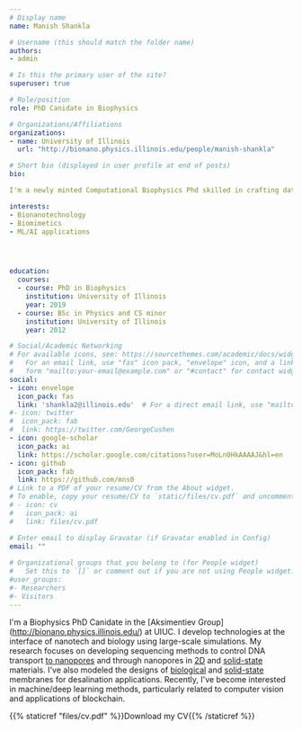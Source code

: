 ```yaml
---
# Display name
name: Manish Shankla 

# Username (this should match the folder name)
authors:
- admin

# Is this the primary user of the site?
superuser: true

# Role/position
role: PhD Canidate in Biophysics 

# Organizations/Affiliations
organizations:
- name: University of Illinois
  url: "http://bionano.physics.illinois.edu/people/manish-shankla"

# Short bio (displayed in user profile at end of posts)
bio: 

I'm a newly minted Computational Biophysics Phd skilled in crafting data pipelines on HPC machines to simulate Molecular Dynamics/Monte-Carlo/Stochastic simulations, extract data, and perform down-stream analysis using statistical, time-series, machine learning, and conventional computer vision algorithms.

interests:
- Bionanotechnology 
- Biomimetics 
- ML/AI applications




education:
  courses:
  - course: PhD in Biophysics 
    institution: University of Illinois 
    year: 2019
  - course: BSc in Physics and CS minor 
    institution: University of Illinois 
    year: 2012

# Social/Academic Networking
# For available icons, see: https://sourcethemes.com/academic/docs/widgets/#icons
#   For an email link, use "fas" icon pack, "envelope" icon, and a link in the
#   form "mailto:your-email@example.com" or "#contact" for contact widget.
social:
- icon: envelope
  icon_pack: fas
  link: 'shankla2@illinois.edu'  # For a direct email link, use "mailto:test@example.org".
#- icon: twitter
#  icon_pack: fab
#  link: https://twitter.com/GeorgeCushen
- icon: google-scholar
  icon_pack: ai
  link: https://scholar.google.com/citations?user=MoLn0HkAAAAJ&hl=en 
- icon: github
  icon_pack: fab
  link: https://github.com/mns0
# Link to a PDF of your resume/CV from the About widget.
# To enable, copy your resume/CV to `static/files/cv.pdf` and uncomment the lines below.
# - icon: cv
#   icon_pack: ai
#   link: files/cv.pdf

# Enter email to display Gravatar (if Gravatar enabled in Config)
email: ""
 
# Organizational groups that you belong to (for People widget)
#   Set this to `[]` or comment out if you are not using People widget.
#user_groups:
#- Researchers
#- Visitors
---
```


I'm a Biophysics PhD Canidate in the [Aksimentiev Group] (http://bionano.physics.illinois.edu/) at UIUC.
I develop technologies at the interface of nanotech and biology using large-scale simulations.
My research focuses on developing sequencing methods to control DNA transport [to nanopores](https://news.illinois.edu/view/6367/801710) and through nanopores in [2D](http://bionano.physics.illinois.edu/node/147) and [solid-state](http://bionano.physics.illinois.edu/node/160) materials.
I've also modeled the designs of [biological](http://bionano.physics.illinois.edu/node/290) and [solid-state](http://bionano.physics.illinois.edu/node/252) membranes for desalination applications. 
Recently, I've become interested in machine/deep learning methods, particularly related to computer vision and applications of blockchain.


{{% staticref "files/cv.pdf" %}}Download my CV{{% /staticref %}}

 
